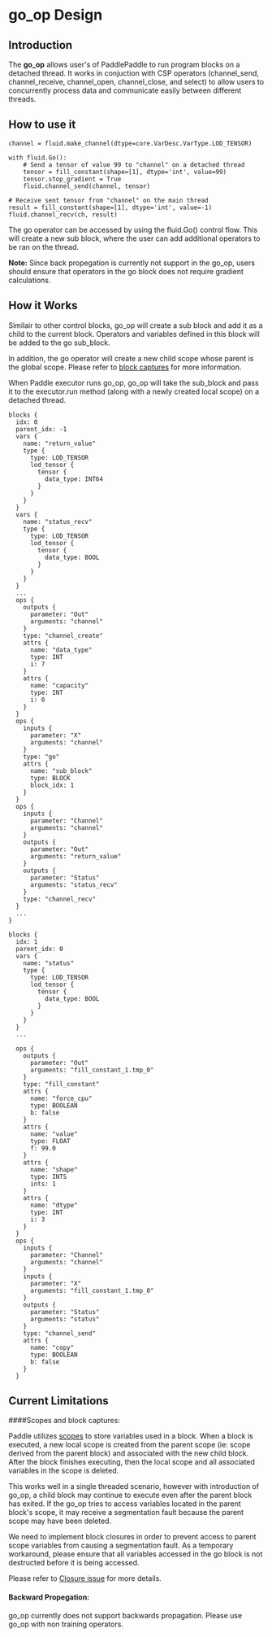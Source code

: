 # go_op Design

## Introduction

The **go_op** allows user's of PaddlePaddle to run program blocks on a detached
thread.  It works in conjuction with CSP operators (channel_send, 
channel_receive, channel_open, channel_close, and select) to allow users to
concurrently process data and communicate easily between different threads.

## How to use it

```
channel = fluid.make_channel(dtype=core.VarDesc.VarType.LOD_TENSOR)

with fluid.Go():
    # Send a tensor of value 99 to "channel" on a detached thread
    tensor = fill_constant(shape=[1], dtype='int', value=99)
    tensor.stop_gradient = True
    fluid.channel_send(channel, tensor)
    
# Receive sent tensor from "channel" on the main thread
result = fill_constant(shape=[1], dtype='int', value=-1)    
fluid.channel_recv(ch, result)  
```

The go operator can be accessed by using the fluid.Go() control flow.  This
will create a new sub block, where the user can add additional operators
to be ran on the thread.

**Note:** Since back propegation is currently not support in the go_op, users
should ensure that operators in the go block does not require gradient 
calculations.

## How it Works

Similair to other control blocks, go_op will create a sub block and add it
as a child to the current block.  Operators and variables defined in this
block will be added to the go sub_block.

In addition, the go operator will create a new child scope whose parent is
the global scope.  Please refer to [block captures](#block-captures) for more
information.

When Paddle executor runs go_op, go_op will take the sub_block and pass it to
the executor.run method (along with a newly created local scope) on a detached
thread.  

```
blocks {
  idx: 0
  parent_idx: -1
  vars {
    name: "return_value"
    type {
      type: LOD_TENSOR
      lod_tensor {
        tensor {
          data_type: INT64
        }
      }
    }
  }
  vars {
    name: "status_recv"
    type {
      type: LOD_TENSOR
      lod_tensor {
        tensor {
          data_type: BOOL
        }
      }
    }
  }
  ...
  ops {
    outputs {
      parameter: "Out"
      arguments: "channel"
    }
    type: "channel_create"
    attrs {
      name: "data_type"
      type: INT
      i: 7
    }
    attrs {
      name: "capacity"
      type: INT
      i: 0
    }
  }
  ops {
    inputs {
      parameter: "X"
      arguments: "channel"
    }
    type: "go"
    attrs {
      name: "sub_block"
      type: BLOCK
      block_idx: 1
    }
  }
  ops {
    inputs {
      parameter: "Channel"
      arguments: "channel"
    }
    outputs {
      parameter: "Out"
      arguments: "return_value"
    }
    outputs {
      parameter: "Status"
      arguments: "status_recv"
    }
    type: "channel_recv"
  }
  ...
}

blocks {
  idx: 1
  parent_idx: 0
  vars {
    name: "status"
    type {
      type: LOD_TENSOR
      lod_tensor {
        tensor {
          data_type: BOOL
        }
      }
    }
  }
  ...
  
  ops {
    outputs {
      parameter: "Out"
      arguments: "fill_constant_1.tmp_0"
    }
    type: "fill_constant"
    attrs {
      name: "force_cpu"
      type: BOOLEAN
      b: false
    }
    attrs {
      name: "value"
      type: FLOAT
      f: 99.0
    }
    attrs {
      name: "shape"
      type: INTS
      ints: 1
    }
    attrs {
      name: "dtype"
      type: INT
      i: 3
    }
  }
  ops {
    inputs {
      parameter: "Channel"
      arguments: "channel"
    }
    inputs {
      parameter: "X"
      arguments: "fill_constant_1.tmp_0"
    }
    outputs {
      parameter: "Status"
      arguments: "status"
    }
    type: "channel_send"
    attrs {
      name: "copy"
      type: BOOLEAN
      b: false
    }
  }
```

## Current Limitations

####<a name="block-captures"></a>Scopes and block captures:

Paddle utilizes [scopes](./../concepts/scope.md) to store variables used in a
block.  When a block is executed, a new local scope is created from the parent
scope (ie: scope derived from the parent block) and associated with the new 
child block.  After the block finishes executing, then the local scope and
all associated variables in the scope is deleted.

This works well in a single threaded scenario, however with introduction of
go_op, a child block may continue to execute even after the parent block has
exited.  If the go_op tries to access variables located in the parent block's
scope, it may receive a segmentation fault because the parent scope may have
been deleted.

We need to implement block closures in order to prevent access to parent
scope variables from causing a segmentation fault.  As a temporary workaround,
please ensure that all variables accessed in the go block is not destructed
before it is being accessed.

Please refer to [Closure issue](https://github.com/PaddlePaddle/Paddle/issues/8502)
for more details.

#### Backward Propegation:

go_op currently does not support backwards propagation.  Please use go_op with
non training operators.